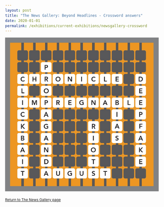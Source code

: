 ```yaml
---
layout: post
title: "The News Gallery: Beyond Headlines - Crossword answers"
date: 2020-01-01
permalink: /exhibitions/current-exhibitions/newsgallery-crossword
---
```


![The News Gallery: Beyond Headlines - Crossword answers](/images/event-images/newsgallery/Crossword-answers.jpg)

<small>[Return to The News Gallery page](/exhibitions/current-exhibitions/newsgallery#tab1)</small>
